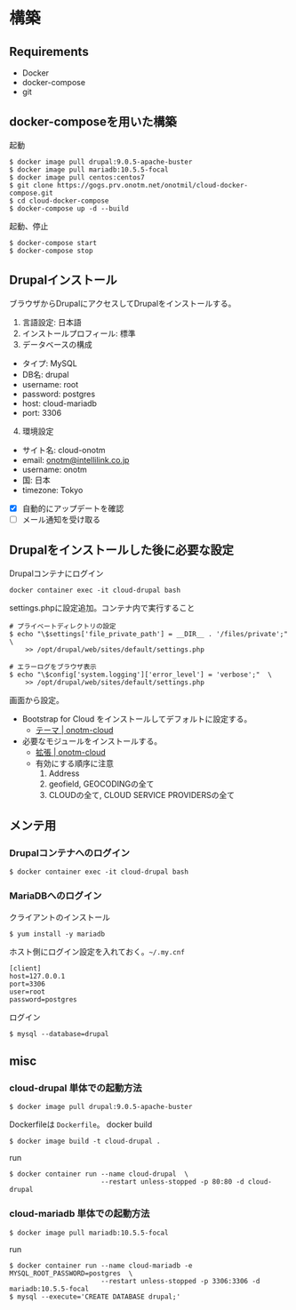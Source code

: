 # 構築

## Requirements

* Docker
* docker-compose
* git

## docker-composeを用いた構築

起動

```
$ docker image pull drupal:9.0.5-apache-buster
$ docker image pull mariadb:10.5.5-focal
$ docker image pull centos:centos7
$ git clone https://gogs.prv.onotm.net/onotmil/cloud-docker-compose.git
$ cd cloud-docker-compose
$ docker-compose up -d --build
```

起動、停止

```
$ docker-compose start
$ docker-compose stop
```


## Drupalインストール

ブラウザからDrupalにアクセスしてDrupalをインストールする。

1. 言語設定: 日本語
2. インストールプロフィール: 標準
3. データベースの構成
  - タイプ: MySQL
  - DB名: drupal
  - username: root
  - password: postgres
  - host: cloud-mariadb
  - port: 3306
4. 環境設定
  - サイト名: cloud-onotm
  - email: onotm@intellilink.co.jp
  - username: onotm
  - 国: 日本
  - timezone: Tokyo
  - [x] 自動的にアップデートを確認
  - [ ] メール通知を受け取る

## Drupalをインストールした後に必要な設定

Drupalコンテナにログイン

```
docker container exec -it cloud-drupal bash
```

settings.phpに設定追加。コンテナ内で実行すること

```
# プライベートディレクトリの設定
$ echo "\$settings['file_private_path'] = __DIR__ . '/files/private';"  \
    >> /opt/drupal/web/sites/default/settings.php

# エラーログをブラウザ表示
$ echo "\$config['system.logging']['error_level'] = 'verbose';"  \
    >> /opt/drupal/web/sites/default/settings.php
```

画面から設定。

* Bootstrap for Cloud をインストールしてデフォルトに設定する。
  - [テーマ | onotm-cloud](http://workstation.onotm/admin/appearance)
* 必要なモジュールをインストールする。
  - [拡張 | onotm-cloud](http://workstation.onotm/admin/modules)
  - 有効にする順序に注意
    1. Address
    2. geofield, GEOCODINGの全て
    3. CLOUDの全て, CLOUD SERVICE PROVIDERSの全て


## メンテ用

### Drupalコンテナへのログイン

```
$ docker container exec -it cloud-drupal bash
```

### MariaDBへのログイン

クライアントのインストール

```
$ yum install -y mariadb
```

ホスト側にログイン設定を入れておく。`~/.my.cnf`

```
[client]
host=127.0.0.1
port=3306
user=root
password=postgres
```

ログイン

```
$ mysql --database=drupal
```


## misc

### cloud-drupal 単体での起動方法

```
$ docker image pull drupal:9.0.5-apache-buster
```

Dockerfileは `Dockerfile`。
docker build

```
$ docker image build -t cloud-drupal .
```

run

```
$ docker container run --name cloud-drupal  \
                       --restart unless-stopped -p 80:80 -d cloud-drupal
```


### cloud-mariadb 単体での起動方法

```
$ docker image pull mariadb:10.5.5-focal
```

run

```
$ docker container run --name cloud-mariadb -e MYSQL_ROOT_PASSWORD=postgres  \
                       --restart unless-stopped -p 3306:3306 -d mariadb:10.5.5-focal
$ mysql --execute='CREATE DATABASE drupal;'
```
